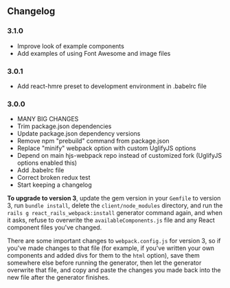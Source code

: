 ## Changelog

### 3.1.0
  - Improve look of example components
  - Add examples of using Font Awesome and image files

### 3.0.1
  - Add react-hmre preset to development environment in .babelrc file

### 3.0.0
  - MANY BIG CHANGES
  - Trim package.json dependencies
  - Update package.json dependency versions
  - Remove npm "prebuild" command from package.json
  - Replace "minify" webpack option with custom UglifyJS options
  - Depend on main hjs-webpack repo instead of customized fork (UglifyJS options enabled this)
  - Add .babelrc file
  - Correct broken redux test
  - Start keeping a changelog

**To upgrade to version 3**, update the gem version in your `Gemfile` to version 3, run `bundle install`, delete the `client/node_modules` directory, and run the `rails g react_rails_webpack:install` generator command again, and when it asks, refuse to overwrite the `availableComponents.js` file and any React component files you've changed.

There are some important changes to `webpack.config.js` for version 3, so if you've made changes to that file (for example, if you've written your own components and added divs for them to the `html` option), save them somewhere else before running the generator, then let the generator overwrite that file, and copy and paste the changes you made back into the new file after the generator finishes.